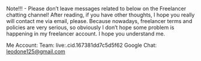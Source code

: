 Note!!! - Please don’t leave messages related to below on the Freelancer chatting channel!
After reading, if you have other thoughts, I hope you really will contact me via email, please.
Because nowadays, freelancer terms and policies are very serious, so obviously I don’t hope some problem is happening in my freelancer account. 
I hope you understand me.

Me Account:
Team: live:.cid.167381dd7c5d5f62
Google Chat: leodone125@gmail.com
